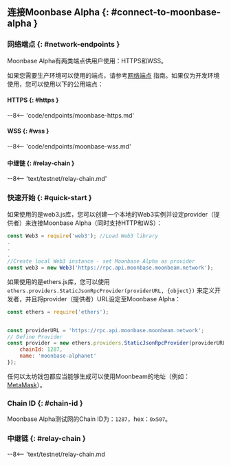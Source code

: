 ## 连接Moonbase Alpha {: #connect-to-moonbase-alpha } 

### 网络端点 {: #network-endpoints } 

Moonbase Alpha有两类端点供用户使用：HTTPS和WSS。

如果您需要生产环境可以使用的端点，请参考[网络端点](/builders/get-started/endpoints/#endpoint-providers) 指南。如果仅为开发环境使用，您可以使用以下的公用端点：

#### HTTPS {: #https }

--8<-- 'code/endpoints/moonbase-https.md'

#### WSS {: #wss }

--8<-- 'code/endpoints/moonbase-wss.md'

#### 中继链 {: #relay-chain }

--8<-- 'text/testnet/relay-chain.md'

### 快速开始 {: #quick-start }  

如果使用的是web3.js库，您可以创建一个本地的Web3实例并设定provider（提供者）来连接Moonbase Alpha（同时支持HTTP和WS）：

```js
const Web3 = require('web3'); //Load Web3 library
.
.   
.
//Create local Web3 instance - set Moonbase Alpha as provider
const web3 = new Web3('https://rpc.api.moonbase.moonbeam.network'); 
```
如果使用的是ethers.js库，您可以使用`ethers.providers.StaticJsonRpcProvider(providerURL, {object})` 来定义开发者，并且将provider（提供者）URL设定至Moonbase Alpha：

```js
const ethers = require('ethers');


const providerURL = 'https://rpc.api.moonbase.moonbeam.network';
// Define Provider
const provider = new ethers.providers.StaticJsonRpcProvider(providerURL, {
    chainId: 1287,
    name: 'moonbase-alphanet'
});
```

任何以太坊钱包都应当能够生成可以使用Moonbeam的地址（例如：[MetaMask](https://metamask.io/)）。

### Chain ID {: #chain-id } 

Moonbase Alpha测试网的Chain ID为：`1287`，hex：`0x507`。

### 中继链 {: #relay-chain } 

--8<-- 'text/testnet/relay-chain.md